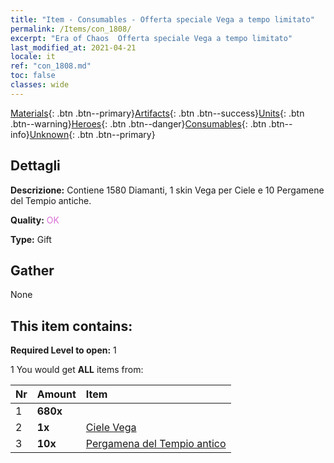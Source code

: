 ```yaml
---
title: "Item - Consumables - Offerta speciale Vega a tempo limitato"
permalink: /Items/con_1808/
excerpt: "Era of Chaos  Offerta speciale Vega a tempo limitato"
last_modified_at: 2021-04-21
locale: it
ref: "con_1808.md"
toc: false
classes: wide
---
```

 [Materials](/it/Items/){: .btn .btn--primary}[Artifacts](/it/Items/Artifacts/){: .btn .btn--success}[Units](/it/Items/Units/){: .btn .btn--warning}[Heroes](/it/Items/Heroes/){: .btn .btn--danger}[Consumables](/it/Items/Consumables/){: .btn .btn--info}[Unknown](/it/Items/Unknown/){: .btn .btn--primary}

## Dettagli
 **Descrizione:** Contiene 1580 Diamanti, 1 skin Vega per Ciele e 10 Pergamene del Tempio antiche.

 **Quality:** <span style="color: #DA70D6">OK</span>

 **Type:** Gift

## Gather

  None

## This item contains:

 **Required Level to open:** 1

 1 You would get **ALL** items  from:

  | Nr | Amount |     Item    |
  |:---|:-------|:------------|
  | 1 |  **680x** | <i class="fas fa-gem"/> |  | 
  | 2 |  **1x** | [Ciele Vega](/it/Items/con_1061/) |  | 
  | 3 |  **10x** | [Pergamena del Tempio antico](/it/Items/con_697/) |  | 
